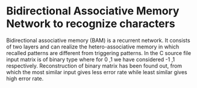 # Bidirectional Associative Memory Network to recognize characters

Bidirectional associative memory (BAM) is a recurrent network. It consists of two layers and can realize the hetero-associative memory in which recalled patterns are different from triggering patterns.
In the C source file input matrix is of binary type where for 0 ,1 we have considered -1 ,1 respectively. Reconstruction of binary matrix has been found out, from which the most similar input gives less error rate while least similar gives high error rate.
